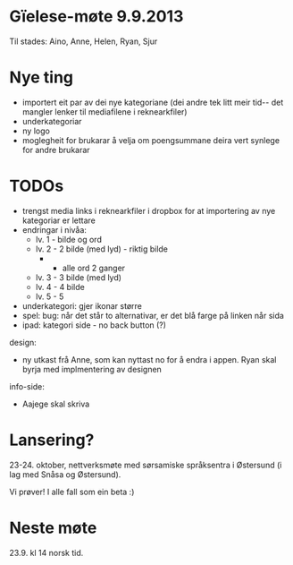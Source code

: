 # Gïelese-møte 9.9.2013

Til stades: Aino, Anne, Helen, Ryan, Sjur

# Nye ting

* importert eit par av dei nye kategoriane (dei andre tek litt meir tid-- det mangler lenker til mediafilene i reknearkfiler)
* underkategoriar
* ny logo
* moglegheit for brukarar å velja om poengsummane deira vert synlege for andre brukarar

# TODOs

* trengst media links i reknearkfiler i dropbox for at importering av nye kategoriar er lettare
* endringar i nivåa:
    - lv. 1 - bilde og ord
    - lv. 2 - 2 bilde (med lyd) - riktig bilde
        -  - alle ord 2 ganger
    - lv. 3 - 3 bilde (med lyd)
    - lv. 4 - 4 bilde
    - lv. 5 - 5
* underkategori: gjer ikonar større
* spel: bug: når det står to alternativar, er det blå farge på linken når sida
* ipad: kategori side - no back button (?)

design:
* ny utkast frå Anne, som kan nyttast no for å endra i appen. Ryan skal byrja med implmentering av designen

info-side:
* Aajege skal skriva

# Lansering?

23-24. oktober, nettverksmøte med sørsamiske språksentra i Østersund (i lag med
Snåsa og Østersund).

Vi prøver! I alle fall som ein beta :)

#  Neste møte

23.9. kl 14 norsk tid.
